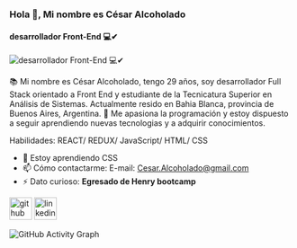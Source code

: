 ### Hola 👋, Mi nombre es César Alcoholado
#### desarrollador Front-End 💻✔
![desarrollador Front-End 💻✔](https://i.pinimg.com/564x/c9/06/e9/c906e9f39995f859bbbf47087928341d.jpg)

📚 Mi nombre es César Alcoholado, tengo 29 años, soy desarrollador Full Stack orientado a Front End y estudiante de la Tecnicatura Superior en Análisis de Sistemas. Actualmente resido en Bahia Blanca, provincia de Buenos Aires, Argentina.
🚀 Me apasiona la programación y estoy dispuesto a seguir aprendiendo nuevas tecnologias y a adquirir conocimientos.

Habilidades: REACT/ REDUX/ JavaScript/ HTML/ CSS

- 🌱 Estoy aprendiendo CSS 
- 📫 Cómo contactarme: E-mail: Cesar.Alcoholado@gmail.com 
- ⚡ Dato curioso: **Egresado de Henry bootcamp**


[<img src='https://cdn.jsdelivr.net/npm/simple-icons@3.0.1/icons/github.svg' alt='github' height='40'>](https://github.com/CesarAlcoholado)  [<img src='https://cdn.jsdelivr.net/npm/simple-icons@3.0.1/icons/linkedin.svg' alt='linkedin' height='40'>](https://www.linkedin.com/in/cesar-a-656161239/)  

![GitHub Activity Graph](https://activity-graph.herokuapp.com/graph?username=CesarAlcoholado)  


